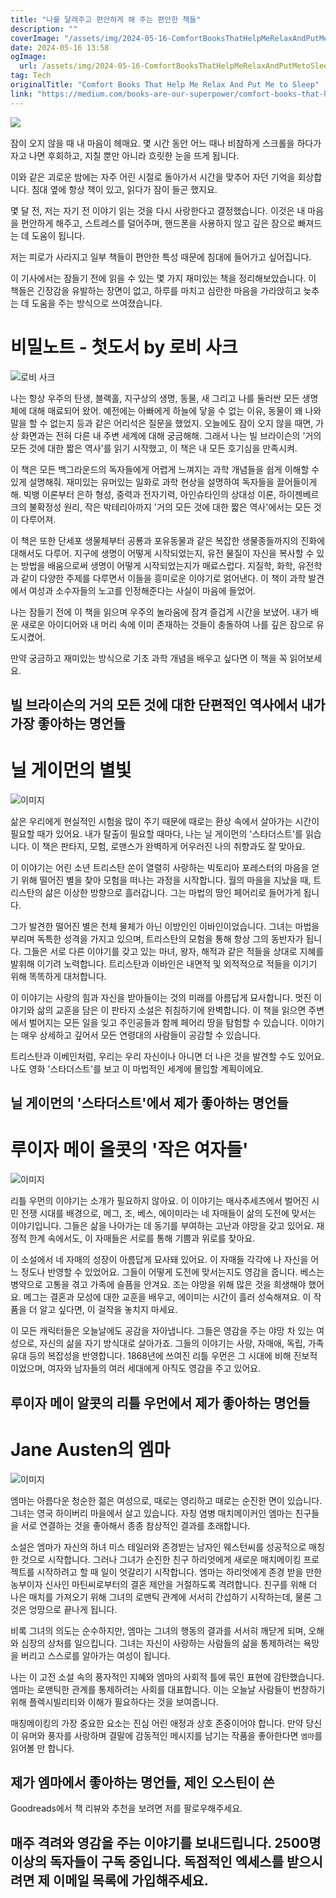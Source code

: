 ```yaml
---
title: "나를 달래주고 편안하게 해 주는 편안한 책들"
description: ""
coverImage: "/assets/img/2024-05-16-ComfortBooksThatHelpMeRelaxAndPutMetoSleep_0.png"
date: 2024-05-16 13:58
ogImage: 
  url: /assets/img/2024-05-16-ComfortBooksThatHelpMeRelaxAndPutMetoSleep_0.png
tag: Tech
originalTitle: "Comfort Books That Help Me Relax And Put Me to Sleep"
link: "https://medium.com/books-are-our-superpower/comfort-books-that-help-me-relax-and-put-me-to-sleep-b4ebb681f480"
---
```



![​​](/assets/img/2024-05-16-ComfortBooksThatHelpMeRelaxAndPutMetoSleep_0.png)

잠이 오지 않을 때 내 마음이 헤매요. 몇 시간 동안 어느 때나 비참하게 스크롤을 하다가 자고 나면 후회하고, 지칠 뿐만 아니라 흐릿한 눈을 뜨게 됩니다.

이와 같은 괴로운 밤에는 자주 어린 시절로 돌아가서 시간을 맞추어 자던 기억을 회상합니다. 침대 옆에 항상 책이 있고, 읽다가 잠이 들곤 했지요.

몇 달 전, 저는 자기 전 이야기 읽는 것을 다시 사랑한다고 결정했습니다. 이것은 내 마음을 편안하게 해주고, 스트레스를 덜어주며, 핸드폰을 사용하지 않고 깊은 잠으로 빠져드는 데 도움이 됩니다.

<div class="content-ad"></div>

저는 피로가 사라지고 일부 책들이 편안한 특성 때문에 침대에 들어가고 싶어집니다.

이 기사에서는 잠들기 전에 읽을 수 있는 몇 가지 재미있는 책을 정리해보았습니다. 이 책들은 긴장감을 유발하는 장면이 없고, 하루를 마치고 심란한 마음을 가라앉히고 늦추는 데 도움을 주는 방식으로 쓰여졌습니다.

# 비밀노트 - 첫도서 by 로비 사크

![로비 사크](/assets/img/2024-05-16-ComfortBooksThatHelpMeRelaxAndPutMetoSleep_1.png)

<div class="content-ad"></div>

나는 항상 우주의 탄생, 블랙홀, 지구상의 생명, 동물, 새 그리고 나를 둘러싼 모든 생명체에 대해 매료되어 왔어. 예전에는 아빠에게 하늘에 닿을 수 없는 이유, 동물이 왜 나와 말을 할 수 없는지 등과 같은 어리석은 질문을 했었지. 오늘에도 잠이 오지 않을 때면, 가상 화면과는 전혀 다른 내 주변 세계에 대해 궁금해해. 그래서 나는 빌 브라이슨의 '거의 모든 것에 대한 짧은 역사'를 읽기 시작했고, 이 책은 내 모든 호기심을 만족시켜.

이 책은 모든 백그라운드의 독자들에게 어렵게 느껴지는 과학 개념들을 쉽게 이해할 수 있게 설명해줘. 재미있는 유머있는 일화로 과학 현상을 설명하여 독자들을 끌어들이게 해. 빅뱅 이론부터 은하 형성, 중력과 전자기력, 아인슈타인의 상대성 이론, 하이젠베르크의 불확정성 원리, 작은 박테리아까지 '거의 모든 것에 대한 짧은 역사'에서는 모든 것이 다루어져.

이 책은 또한 단세포 생물체부터 공룡과 포유동물과 같은 복잡한 생물종들까지의 진화에 대해서도 다루어. 지구에 생명이 어떻게 시작되었는지, 유전 물질이 자신을 복사할 수 있는 방법을 배움으로써 생명이 어떻게 시작되었는지가 매료스럽다. 지질학, 화학, 유전학과 같이 다양한 주제를 다루면서 이들을 흥미로운 이야기로 얽어낸다. 이 책이 과학 발견에서 여성과 소수자들의 노고를 인정해준다는 사실이 마음에 들었어. 

나는 잠들기 전에 이 책을 읽으며 우주의 놀라움에 잠겨 즐겁게 시간을 보냈어. 내가 배운 새로운 아이디어와 내 머리 속에 이미 존재하는 것들이 충돌하여 나를 깊은 잠으로 유도시켰어.

<div class="content-ad"></div>

만약 궁금하고 재미있는 방식으로 기초 과학 개념을 배우고 싶다면 이 책을 꼭 읽어보세요.

## 빌 브라이슨의 거의 모든 것에 대한 단편적인 역사에서 내가 가장 좋아하는 명언들

# 닐 게이먼의 별빛

![이미지](/assets/img/2024-05-16-ComfortBooksThatHelpMeRelaxAndPutMetoSleep_2.png)

<div class="content-ad"></div>

삶은 우리에게 현실적인 시험을 많이 주기 때문에 때로는 환상 속에서 살아가는 시간이 필요할 때가 있어요. 내가 탈출이 필요할 때마다, 나는 닐 게이먼의 '스타더스트'를 읽습니다. 이 책은 판타지, 모험, 로맨스가 완벽하게 어우러진 나의 취향과도 잘 맞아요.

이 이야기는 어린 소년 트리스탄 쏜이 열렬히 사랑하는 빅토리아 포레스터의 마음을 얻기 위해 떨어진 별을 찾아 모험을 떠나는 과정을 시작합니다. 월의 마을을 지났을 때, 트리스탄의 삶은 이상한 방향으로 흘러갑니다. 그는 마법의 땅인 페어리로 들어가게 됩니다.

그가 발견한 떨어진 별은 천체 물체가 아닌 이방인인 이바인이었습니다. 그녀는 마법을 부리며 독특한 성격을 가지고 있으며, 트리스탄의 모험을 통해 항상 그의 동반자가 됩니다. 그들은 서로 다른 이야기를 갖고 있는 마녀, 왕자, 해적과 같은 적들을 상대로 지혜를 발휘해 이기려 노력합니다. 트리스탄과 이바인은 내면적 및 외적적으로 적들을 이기기 위해 똑똑하게 대처합니다.

이 이야기는 사랑의 힘과 자신을 받아들이는 것의 미래를 아름답게 묘사합니다. 멋진 이야기와 삶의 교훈을 담은 이 판타지 소설은 취침하기에 완벽합니다. 이 책을 읽으면 주변에서 벌어지는 모든 일을 잊고 주인공들과 함께 페어리 땅을 탐험할 수 있습니다. 이야기는 매우 상세하고 깊어서 모든 연령대의 사람들이 공감할 수 있습니다.

<div class="content-ad"></div>

트리스탄과 이베인처럼, 우리는 우리 자신이나 아니면 더 나은 것을 발견할 수도 있어요. 나도 영화 '스타더스트'를 보고 이 마법적인 세계에 몰입할 계획이에요.

## 닐 게이먼의 '스타더스트'에서 제가 좋아하는 명언들

# 루이자 메이 올콧의 '작은 여자들'

![이미지](/assets/img/2024-05-16-ComfortBooksThatHelpMeRelaxAndPutMetoSleep_3.png)

<div class="content-ad"></div>

리틀 우먼의 이야기는 소개가 필요하지 않아요. 이 이야기는 매사추세츠에서 벌어진 시민 전쟁 시대를 배경으로, 메그, 조, 베스, 에이미라는 네 자매들이 삶의 도전에 맞서는 이야기입니다. 그들은 삶을 나아가는 데 동기를 부여하는 고난과 야망을 갖고 있어요. 재정적 한계 속에서도, 이 자매들은 서로를 통해 기쁨과 위로를 찾아요.

이 소설에서 네 자매의 성장이 아름답게 묘사돼 있어요. 이 자매들 각각에 나 자신을 어느 정도나 반영할 수 있었어요. 그들이 어떻게 도전에 맞서는지도 영감을 줍니다. 베스는 병약으로 고통을 겪고 가족에 슬픔을 안겨요. 조는 야망을 위해 많은 것을 희생해야 했어요. 메그는 결혼과 모성에 대한 교훈을 배우고, 에이미는 시간이 흘러 성숙해져요. 이 작품을 더 알고 싶다면, 이 걸작을 놓치지 마세요.

이 모든 캐릭터들은 오늘날에도 공감을 자아냅니다. 그들은 영감을 주는 야망 차 있는 여성으로, 자신의 삶을 자기 방식대로 살아가죠. 그들의 이야기는 사랑, 자매애, 독립, 가족 유대 등의 복잡성을 반영합니다. 1868년에 쓰여진 리틀 우먼은 그 시대에 비해 진보적이었으며, 여자와 남자들의 여러 세대에게 아직도 영감을 주고 있어요.

## 루이자 메이 알콧의 리틀 우먼에서 제가 좋아하는 명언들

<div class="content-ad"></div>

# Jane Austen의 엠마

![이미지](/assets/img/2024-05-16-ComfortBooksThatHelpMeRelaxAndPutMetoSleep_4.png)

엠마는 아름다운 청순한 젊은 여성으로, 때로는 영리하고 때로는 순진한 면이 있습니다. 그녀는 영국 하이버리 마을에서 살고 있습니다. 자칭 염병 매치메이커인 엠마는 친구들을 서로 연결하는 것을 좋아해서 종종 참상적인 결과를 초래합니다.

소설은 엠마가 자신의 하녀 미스 테일러와 존경받는 남자인 웨스턴씨를 성공적으로 매칭한 것으로 시작합니다. 그러나 그녀가 순진한 친구 하리엇에게 새로운 매치메이킹 프로젝트를 시작하려고 할 때 일이 엇갈리기 시작합니다. 엠마는 하리엇에게 존경 받을 만한 농부이자 신사인 마틴씨로부터의 결혼 제안을 거절하도록 격려합니다. 친구를 위해 더 나은 매치를 가져오기 위해 그녀의 로맨틱 관계에 서서히 간섭하기 시작하는데, 물론 그것은 엉망으로 끝나게 됩니다.

<div class="content-ad"></div>

비록 그녀의 의도는 순수하지만, 엠마는 그녀의 행동의 결과를 서서히 깨닫게 되며, 오해와 심장의 상처를 일으킵니다. 그녀는 자신이 사랑하는 사람들의 삶을 통제하려는 욕망을 버리고 스스로를 알아가는 여성이 됩니다.

나는 이 고전 소설 속의 풍자적인 지혜와 엠마의 사회적 틀에 묶인 표현에 감탄했습니다. 엠마는 로맨틱한 관계를 통제하려는 사회를 대표합니다. 이는 오늘날 사람들이 번창하기 위해 플렉시빌리티와 이해가 필요하다는 것을 보여줍니다.

매칭메이킹의 가장 중요한 요소는 진심 어린 애정과 상호 존중이어야 합니다. 만약 당신이 유머와 풍자를 사랑하며 결말에 감동적인 메시지를 남기는 작품을 좋아한다면 `엠마`를 읽어볼 만 합니다.

## 제가 엠마에서 좋아하는 명언들, 제인 오스틴이 쓴

<div class="content-ad"></div>

Goodreads에서 책 리뷰와 추천을 보려면 저를 팔로우해주세요.

## 매주 격려와 영감을 주는 이야기를 보내드립니다. 2500명 이상의 독자들이 구독 중입니다. 독점적인 엑세스를 받으시려면 제 이메일 목록에 가입해주세요.